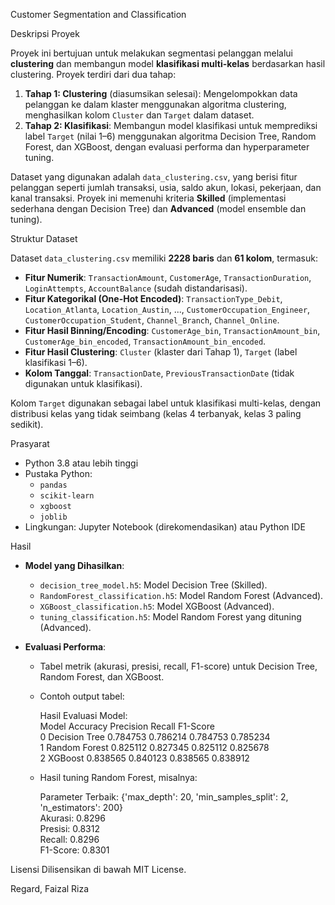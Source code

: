 Customer Segmentation and Classification

Deskripsi Proyek

Proyek ini bertujuan untuk melakukan segmentasi pelanggan melalui **clustering** dan membangun model **klasifikasi multi-kelas** berdasarkan hasil clustering. Proyek terdiri dari dua tahap:

1. **Tahap 1: Clustering** (diasumsikan selesai): Mengelompokkan data pelanggan ke dalam klaster menggunakan algoritma clustering, menghasilkan kolom `Cluster` dan `Target` dalam dataset.
2. **Tahap 2: Klasifikasi**: Membangun model klasifikasi untuk memprediksi label `Target` (nilai 1–6) menggunakan algoritma Decision Tree, Random Forest, dan XGBoost, dengan evaluasi performa dan hyperparameter tuning.

Dataset yang digunakan adalah `data_clustering.csv`, yang berisi fitur pelanggan seperti jumlah transaksi, usia, saldo akun, lokasi, pekerjaan, dan kanal transaksi. Proyek ini memenuhi kriteria **Skilled** (implementasi sederhana dengan Decision Tree) dan **Advanced** (model ensemble dan tuning).

Struktur Dataset

Dataset `data_clustering.csv` memiliki **2228 baris** dan **61 kolom**, termasuk:

- **Fitur Numerik**: `TransactionAmount`, `CustomerAge`, `TransactionDuration`, `LoginAttempts`, `AccountBalance` (sudah distandarisasi).
- **Fitur Kategorikal (One-Hot Encoded)**: `TransactionType_Debit`, `Location_Atlanta`, `Location_Austin`, ..., `CustomerOccupation_Engineer`, `CustomerOccupation_Student`, `Channel_Branch`, `Channel_Online`.
- **Fitur Hasil Binning/Encoding**: `CustomerAge_bin`, `TransactionAmount_bin`, `CustomerAge_bin_encoded`, `TransactionAmount_bin_encoded`.
- **Fitur Hasil Clustering**: `Cluster` (klaster dari Tahap 1), `Target` (label klasifikasi 1–6).
- **Kolom Tanggal**: `TransactionDate`, `PreviousTransactionDate` (tidak digunakan untuk klasifikasi).

Kolom `Target` digunakan sebagai label untuk klasifikasi multi-kelas, dengan distribusi kelas yang tidak seimbang (kelas 4 terbanyak, kelas 3 paling sedikit).

Prasyarat

- Python 3.8 atau lebih tinggi
- Pustaka Python:
  - `pandas`
  - `scikit-learn`
  - `xgboost`
  - `joblib`
- Lingkungan: Jupyter Notebook (direkomendasikan) atau Python IDE

Hasil

- **Model yang Dihasilkan**:
  - `decision_tree_model.h5`: Model Decision Tree (Skilled).
  - `RandomForest_classification.h5`: Model Random Forest (Advanced).
  - `XGBoost_classification.h5`: Model XGBoost (Advanced).
  - `tuning_classification.h5`: Model Random Forest yang dituning (Advanced).
- **Evaluasi Performa**:

  - Tabel metrik (akurasi, presisi, recall, F1-score) untuk Decision Tree, Random Forest, dan XGBoost.
  - Contoh output tabel:

    Hasil Evaluasi Model:\
     Model Accuracy Precision Recall F1-Score\
    0 Decision Tree 0.784753 0.786214 0.784753 0.785234\
    1 Random Forest 0.825112 0.827345 0.825112 0.825678\
    2 XGBoost 0.838565 0.840123 0.838565 0.838912

  - Hasil tuning Random Forest, misalnya:

    Parameter Terbaik: {'max_depth': 20, 'min_samples_split': 2, 'n_estimators': 200}\
    Akurasi: 0.8296\
    Presisi: 0.8312\
    Recall: 0.8296\
    F1-Score: 0.8301

Lisensi
Dilisensikan di bawah MIT License.

Regard,
Faizal Riza
